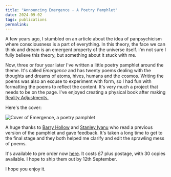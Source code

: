 ```yaml
---
title: "Announcing Emergence - A Poetry Pamphlet"
date: 2024-09-02
tags: publications
permalink:
---
```


A few years ago, I stumbled on an article about the idea of panpsychicism where consciousness is a part of everything. In this theory, the face we can think and dream is an emergent property of the universe itself. I'm not sure I fully believe this theory, but something about it stuck with me.

Now, three or four year later I've written a little poetry pamphlet around the theme. It's called *Emergence* and has twenty poems dealing with the thoughts and dreams of atoms, hives, humans and the cosmos. Writing the poems was also an excuse to experiment with form, so I had fun with formatting the poems to reflect the content. It's very much a project that needs to be on the page. I've enjoyed creating a physical book after making [Reality Adjustments.](https://davidralphlewis.itch.io/reality-adjustments)

Here's the cover:

<img src="/assets/images/site/emergence-cover.png" alt="Cover of Emergence, a poetry pamphlet" title="I designed this myself, you can kind of tell." class="book">

A huge thanks to [Barry Hollow](https://linktr.ee/barryhollow) and [Stanley Iyanu](https://linktr.ee/StanleyIyanu) who read a previous version of the pamphlet and gave feedback. It's taken a long time to get to the final stage and they both helped me clarify and edit the sprawling mess of poems.

It's available to pre order now [here](https://davidralphlewis.bigcartel.com/product/emergence). It costs £7 plus postage, with 30 copies available. I hope to ship them out by 12th September. 

I hope you enjoy it.
